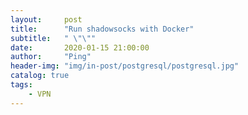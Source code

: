 ```yaml
---
layout:     post
title:      "Run shadowsocks with Docker"
subtitle:   " \"\""
date:       2020-01-15 21:00:00
author:     "Ping"
header-img: "img/in-post/postgresql/postgresql.jpg"
catalog: true
tags:
    - VPN
---
```

